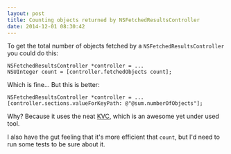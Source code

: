 ```yaml
---
layout: post
title: Counting objects returned by NSFetchedResultsController
date: 2014-12-01 08:30:42
---
```


To get the total number of objects fetched by a `NSFetchedResultsController` you could do this:

```objc
NSFetchedResultsController *controller = ...
NSUInteger count = [controller.fetchedObjects count];
```

Which is fine... But this is better:

```objc
NSFetchedResultsController *controller = ...
[controller.sections.valueForKeyPath: @"@sum.numberOfObjects"];
```

Why? Because it uses the neat [KVC](https://developer.apple.com/library/mac/documentation/Cocoa/Conceptual/KeyValueCoding/Articles/KeyValueCoding.html), which is an awesome yet under used tool.

I also have the gut feeling that it's more efficient that `count`, but I'd need to run some tests to be sure about it.